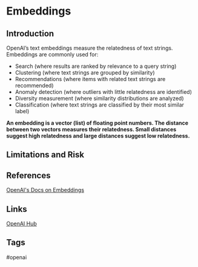 # Embeddings 

## Introduction
OpenAI’s text embeddings measure the relatedness of text strings. Embeddings are commonly used for:

* Search (where results are ranked by relevance to a query string)
* Clustering (where text strings are grouped by similarity)
* Recommendations (where items with related text strings are recommended)
* Anomaly detection (where outliers with little relatedness are identified)
* Diversity measurement (where similarity distributions are analyzed)
* Classification (where text strings are classified by their most similar label)

**An embedding is a vector (list) of floating point numbers. The distance between two vectors measures their relatedness. Small distances suggest high relatedness and large distances suggest low relatedness.**  

## Limitations and Risk

## References
[OpenAI's Docs on Embeddings](https://platform.openai.com/docs/guides/embeddings)  

## Links
[OpenAI Hub](../202304140429)

## Tags
#openai
